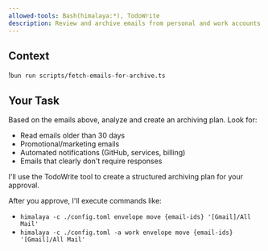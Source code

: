 ```yaml
---
allowed-tools: Bash(himalaya:*), TodoWrite
description: Review and archive emails from personal and work accounts
---
```


## Context

!`bun run scripts/fetch-emails-for-archive.ts`

## Your Task

Based on the emails above, analyze and create an archiving plan. Look for:
- Read emails older than 30 days
- Promotional/marketing emails
- Automated notifications (GitHub, services, billing)
- Emails that clearly don't require responses

I'll use the TodoWrite tool to create a structured archiving plan for your approval.

After you approve, I'll execute commands like:
- `himalaya -c ./config.toml envelope move {email-ids} '[Gmail]/All Mail'`
- `himalaya -c ./config.toml -a work envelope move {email-ids} '[Gmail]/All Mail'`